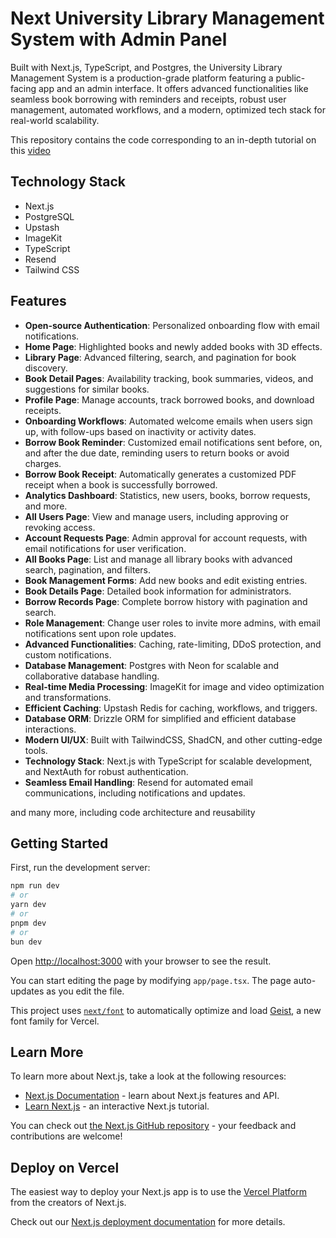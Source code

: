 # Next University Library Management System with Admin Panel

Built with Next.js, TypeScript, and Postgres, the University Library Management System is a production-grade platform featuring a public-facing app and an admin interface. It offers advanced functionalities like seamless book borrowing with reminders and receipts, robust user management, automated workflows, and a modern, optimized tech stack for real-world scalability.

This repository contains the code corresponding to an in-depth tutorial on this [video](https://www.youtube.com/watch?v=EZajJGOMWas)

## Technology Stack
- Next.js
- PostgreSQL
- Upstash
- ImageKit
- TypeScript
- Resend
- Tailwind CSS

## Features
- **Open-source Authentication**: Personalized onboarding flow with email notifications.  
- **Home Page**: Highlighted books and newly added books with 3D effects.  
- **Library Page**: Advanced filtering, search, and pagination for book discovery.  
- **Book Detail Pages**: Availability tracking, book summaries, videos, and suggestions for similar books.  
- **Profile Page**: Manage accounts, track borrowed books, and download receipts.  
- **Onboarding Workflows**: Automated welcome emails when users sign up, with follow-ups based on inactivity or activity dates.  
- **Borrow Book Reminder**: Customized email notifications sent before, on, and after the due date, reminding users to return books or avoid charges. 
- **Borrow Book Receipt**: Automatically generates a customized PDF receipt when a book is successfully borrowed.  
- **Analytics Dashboard**: Statistics, new users, books, borrow requests, and more.  
- **All Users Page**: View and manage users, including approving or revoking access.  
- **Account Requests Page**: Admin approval for account requests, with email notifications for user verification.  
- **All Books Page**: List and manage all library books with advanced search, pagination, and filters. 
- **Book Management Forms**: Add new books and edit existing entries.  
- **Book Details Page**: Detailed book information for administrators.  
- **Borrow Records Page**: Complete borrow history with pagination and search.  
- **Role Management**: Change user roles to invite more admins, with email notifications sent upon role updates. 
- **Advanced Functionalities**: Caching, rate-limiting, DDoS protection, and custom notifications.  
- **Database Management**: Postgres with Neon for scalable and collaborative database handling.  
- **Real-time Media Processing**: ImageKit for image and video optimization and transformations. 
- **Efficient Caching**: Upstash Redis for caching, workflows, and triggers.  
- **Database ORM**: Drizzle ORM for simplified and efficient database interactions.  
- **Modern UI/UX**: Built with TailwindCSS, ShadCN, and other cutting-edge tools.  
- **Technology Stack**: Next.js with TypeScript for scalable development, and NextAuth for robust authentication.  
- **Seamless Email Handling**: Resend for automated email communications, including notifications and updates.  

and many more, including code architecture and reusability 

## Getting Started

First, run the development server:

```bash
npm run dev
# or
yarn dev
# or
pnpm dev
# or
bun dev
```

Open [http://localhost:3000](http://localhost:3000) with your browser to see the result.

You can start editing the page by modifying `app/page.tsx`. The page auto-updates as you edit the file.

This project uses [`next/font`](https://nextjs.org/docs/app/building-your-application/optimizing/fonts) to automatically optimize and load [Geist](https://vercel.com/font), a new font family for Vercel.

## Learn More

To learn more about Next.js, take a look at the following resources:

- [Next.js Documentation](https://nextjs.org/docs) - learn about Next.js features and API.
- [Learn Next.js](https://nextjs.org/learn) - an interactive Next.js tutorial.

You can check out [the Next.js GitHub repository](https://github.com/vercel/next.js) - your feedback and contributions are welcome!

## Deploy on Vercel

The easiest way to deploy your Next.js app is to use the [Vercel Platform](https://vercel.com/new?utm_medium=default-template&filter=next.js&utm_source=create-next-app&utm_campaign=create-next-app-readme) from the creators of Next.js.

Check out our [Next.js deployment documentation](https://nextjs.org/docs/app/building-your-application/deploying) for more details.
